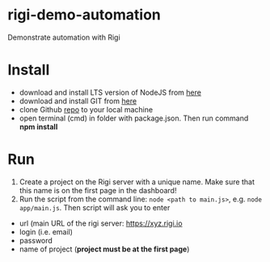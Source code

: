 # rigi-demo-automation
Demonstrate automation with Rigi

# Install
- download and install LTS version of NodeJS from [here](https://nodejs.org/en/download/ "here")
- download and install GIT from  [here](https://git-scm.com/downloads "here")
- clone Github [repo](https://github.com/HenkBoxma/rigi-demo-automation "repo") to your local machine
- open terminal (cmd) in folder with package.json. Then run command **npm install**

# Run
1. Create a project on the Rigi server with a unique name. Make sure that this name is on the first page in the dashboard!
2. Run the script from the command line: `node <path to main.js>`, e.g. `node app/main.js`.
Then script will ask you to enter 
- url (main URL of the rigi server: https://xyz.rigi.io
- login (i.e. email)
- password
- name of project (**project must be at the first page**)
